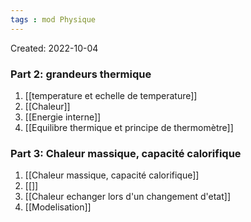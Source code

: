 ```yaml
---
tags : mod Physique
---
```

Created: 2022-10-04 

### Part 2: **grandeurs thermique** 
1. [[temperature et echelle de temperature]]  
2. [[Chaleur]] 
3. [[Energie interne]] 
4. [[Equilibre thermique et principe de thermomètre]] 

### Part 3: **Chaleur massique, capacité calorifique** 
1. [[Chaleur massique, capacité calorifique]]  
2. [[]]
3. [[Chaleur echanger lors d'un changement d'etat]] 
4. [[Modelisation]] 

